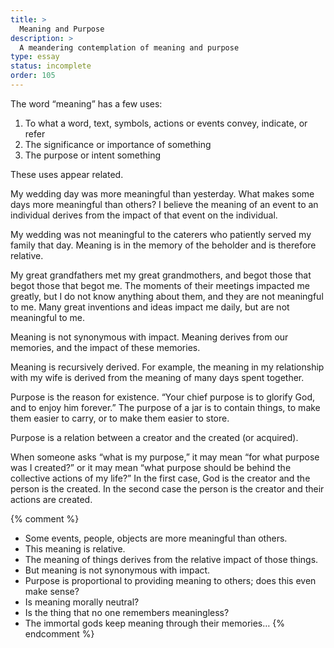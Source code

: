 ```yaml
---
title: >
  Meaning and Purpose
description: >
  A meandering contemplation of meaning and purpose
type: essay
status: incomplete
order: 105
---
```


The word “meaning” has a few uses:

1. To what a word, text, symbols, actions or events convey, indicate, or refer
2. The significance or importance of something
3. The purpose or intent something

These uses appear related.

My wedding day was more meaningful than yesterday.  What makes some days more meaningful than others?  I believe the meaning of an event to an individual derives from the impact of that event on the individual.

My wedding was not meaningful to the caterers who patiently served my family that day.  Meaning is in the memory of the beholder and is therefore relative.

My great grandfathers met my great grandmothers, and begot those that begot those that begot me.  The moments of their meetings impacted me greatly, but I do not know anything about them, and they are not meaningful to me.  Many great inventions and ideas impact me daily, but are not meaningful to me.

Meaning is not synonymous with impact.  Meaning derives from our memories, and the impact of these memories.

Meaning is recursively derived.  For example, the meaning in my relationship with my wife is derived from the meaning of many days spent together.

Purpose is the reason for existence.  “Your chief purpose is to glorify God, and to enjoy him forever.”  The purpose of a jar is to contain things, to make them easier to carry, or to make them easier to store.

Purpose is a relation between a creator and the created (or acquired).

When someone asks “what is my purpose,” it may mean “for what purpose was I created?” or it may mean “what purpose should be behind the collective actions of my life?”  In the first case, God is the creator and the person is the created. In the second case the person is the creator and their actions are created.

{% comment %}
- Some events, people, objects are more meaningful than others.
- This meaning is relative.
- The meaning of things derives from the relative impact of those things.
- But meaning is not synonymous with impact.
- Purpose is proportional to providing meaning to others; does this even make sense?
- Is meaning morally neutral?
- Is the thing that no one remembers meaningless?
- The immortal gods keep meaning through their memories…
{% endcomment %}
